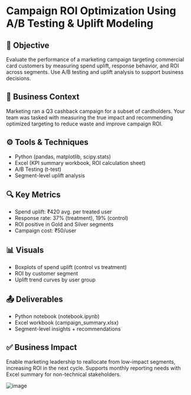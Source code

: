 # Campaign ROI Optimization Using A/B Testing & Uplift Modeling

## 📌 Objective
Evaluate the performance of a marketing campaign targeting commercial card customers by measuring spend uplift, response behavior, and ROI across segments. Use A/B testing and uplift analysis to support business decisions.

## 🧠 Business Context
Marketing ran a Q3 cashback campaign for a subset of cardholders. Your team was tasked with measuring the true impact and recommending optimized targeting to reduce waste and improve campaign ROI.

## ⚙️ Tools & Techniques
- Python (pandas, matplotlib, scipy.stats)
- Excel (KPI summary workbook, ROI calculation sheet)
- A/B Testing (t-test)
- Segment-level uplift analysis

## 🔍 Key Metrics
- Spend uplift: ₹420 avg. per treated user
- Response rate: 37% (treatment), 19% (control)
- ROI positive in Gold and Silver segments
- Campaign cost: ₹50/user

## 📊 Visuals
- Boxplots of spend uplift (control vs treatment)
- ROI by customer segment
- Uplift trend curves by user group

## 📤 Deliverables
- Python notebook (notebook.ipynb)
- Excel workbook (campaign_summary.xlsx)
- Segment-level insights + recommendations

## ✅ Business Impact
Enable marketing leadership to reallocate from low-impact segments, increasing ROI in the next cycle. Supports monthly reporting needs with Excel summary for non-technical stakeholders.

![image](https://github.com/user-attachments/assets/7160a8f6-8f50-4b3d-bb64-1a7149e03fc0)
